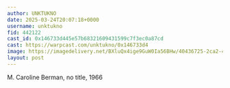 ```yaml
---
author: UNKTUKNO
date: 2025-03-24T20:07:18+0000
username: unktukno
fid: 442122
cast_id: 0x146733d445e57b68321609431599c7f3ec0a87cd
cast: https://warpcast.com/unktukno/0x146733d4
image: https://imagedelivery.net/BXluQx4ige9GuW0Ia56BHw/40436725-2ca2-4367-4fbd-8c10e050fc00/original
layout: post
---
```

M. Caroline Berman, no title, 1966  

<img src='https://imagedelivery.net/BXluQx4ige9GuW0Ia56BHw/40436725-2ca2-4367-4fbd-8c10e050fc00/original' alt='' referrerpolicy='no-referrer'/>
